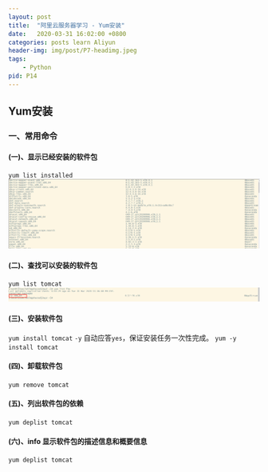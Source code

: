```yaml
---
layout: post
title:  "阿里云服务器学习 - Yum安装"
date:   2020-03-31 16:02:00 +0800
categories: posts learn Aliyun
header-img: img/post/P7-headimg.jpeg
tags:
    - Python
pid: P14
---
```


## Yum安装

### 一、常用命令
#### (一)、显示已经安装的软件包
`yum list installed`
![](/img/post/P14-aliyun1.png)

#### (二)、查找可以安装的软件包
`yum list tomcat`
![](/img/post/P14-aliyun2.png)

#### (三)、安装软件包
`yum install tomcat`
`-y` 自动应答`yes`，保证安装任务一次性完成。
`yum -y install tomcat` 

#### (四)、卸载软件包
`yum remove tomcat`

#### (五)、列出软件包的依赖 
`yum deplist tomcat`

#### (六)、info 显示软件包的描述信息和概要信息
`yum deplist tomcat`